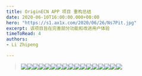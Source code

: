 ```yaml
---
title: OriginECN APP 项目 重构总结
date: 2020-06-10T16:00:00.000+00:00
hero: "https://s1.ax1x.com/2020/06/26/Ns7Pit.jpg"
excerpt: 该项目旨在完善部分功能和改进用户体验
timeToRead: 4
authors:
- Li Zhipeng

---
```

> ![](https://s1.ax1x.com/2020/06/26/Ns7Pit.jpg)![](https://s1.ax1x.com/2020/06/26/Ns7SZd.jpg)![](https://s1.ax1x.com/2020/06/26/NsTxqH.jpg)![](https://s1.ax1x.com/2020/06/26/NsTvse.jpg)![](https://s1.ax1x.com/2020/06/26/NsTjMD.jpg)![](https://s1.ax1x.com/2020/06/26/Ns7FRf.jpg)![](https://s1.ax1x.com/2020/06/26/Ns7EQS.jpg)![](https://s1.ax1x.com/2020/06/26/Ns7mZj.jpg)![](https://s1.ax1x.com/2020/06/26/Nsqb0e.jpg)![](https://s1.ax1x.com/2020/06/26/Ns7uon.jpg)![](https://s1.ax1x.com/2020/06/26/Ns7Miq.jpg)![](https://s1.ax1x.com/2020/06/26/Ns7lWV.jpg)![](https://s1.ax1x.com/2020/06/26/Ns7JL4.jpg)![](https://s1.ax1x.com/2020/06/26/Ns7Nw9.jpg)![](https://s1.ax1x.com/2020/06/26/Ns7GyF.jpg)![](https://s1.ax1x.com/2020/06/26/Ns7syD.jpg)![](https://s1.ax1x.com/2020/06/26/Ns7teJ.jpg)
